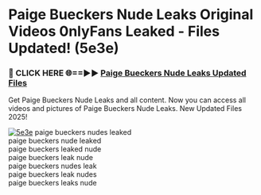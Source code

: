 # Paige Bueckers Nude Leaks Original Videos 0nlyFans Leaked - Files Updated! (5e3e)

<h3>🔴 CLICK HERE 🌐==►► <a href="https://tinyurl.com/52m3yx9h" rel="nofollow">Paige Bueckers Nude Leaks Updated Files</a></h3>

Get Paige Bueckers Nude Leaks and all content. Now you can access all videos and pictures of Paige Bueckers Nude Leaks. New Updated Files 2025!

[![5e3e](https://i.imgur.com/TnHtlc8.gif)](https://tinyurl.com/52m3yx9h)
paige bueckers nudes leaked<br>
paige bueckers nude leaked<br>
paige bueckers leaked nude<br>
paige bueckers leak nude<br>
paige bueckers nudes leak<br>
paige bueckers leak nudes<br>
paige bueckers leaks nude